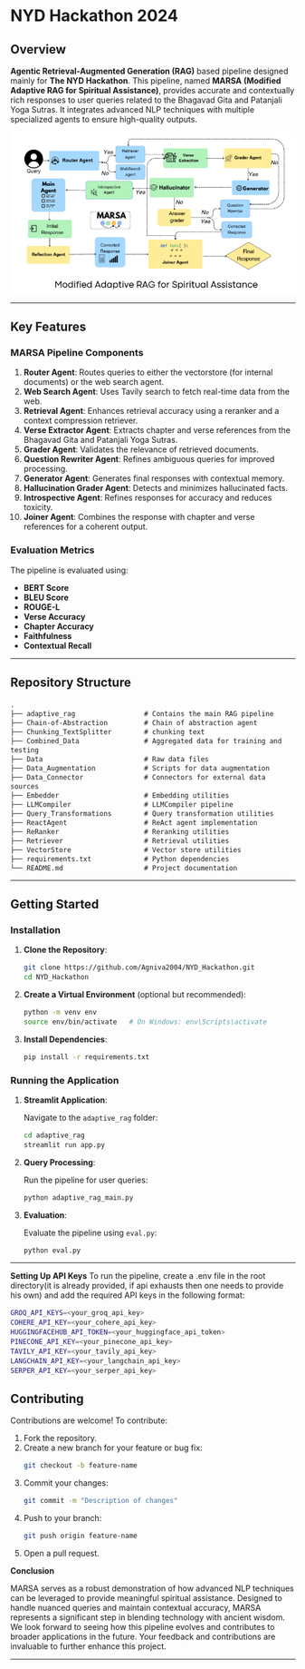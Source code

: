 # NYD Hackathon 2024

## Overview

**Agentic Retrieval-Augmented Generation (RAG)** based pipeline designed mainly for **The NYD Hackathon**. This pipeline, named **MARSA (Modified Adaptive RAG for Spiritual Assistance)**, provides accurate and contextually rich responses to user queries related to the Bhagavad Gita and Patanjali Yoga Sutras. It integrates advanced NLP techniques with multiple specialized agents to ensure high-quality outputs.

![Pipeline Diagram](pipeline.png)


---

## Key Features

### MARSA Pipeline Components

1. **Router Agent**: Routes queries to either the vectorstore (for internal documents) or the web search agent.
2. **Web Search Agent**: Uses Tavily search to fetch real-time data from the web.
3. **Retrieval Agent**: Enhances retrieval accuracy using a reranker and a context compression retriever.
4. **Verse Extractor Agent**: Extracts chapter and verse references from the Bhagavad Gita and Patanjali Yoga Sutras.
5. **Grader Agent**: Validates the relevance of retrieved documents.
6. **Question Rewriter Agent**: Refines ambiguous queries for improved processing.
7. **Generator Agent**: Generates final responses with contextual memory.
8. **Hallucination Grader Agent**: Detects and minimizes hallucinated facts.
9. **Introspective Agent**: Refines responses for accuracy and reduces toxicity.
10. **Joiner Agent**: Combines the response with chapter and verse references for a coherent output.

### Evaluation Metrics
The pipeline is evaluated using:
- **BERT Score**
- **BLEU Score**
- **ROUGE-L**
- **Verse Accuracy**
- **Chapter Accuracy**
- **Faithfulness**
- **Contextual Recall**

---

## Repository Structure

```
.
├── adaptive_rag                 # Contains the main RAG pipeline
├── Chain-of-Abstraction         # Chain of abstraction agent
├── Chunking_TextSplitter        # chunking text
├── Combined_Data                # Aggregated data for training and testing
├── Data                         # Raw data files
├── Data_Augmentation            # Scripts for data augmentation
├── Data_Connector               # Connectors for external data sources
├── Embedder                     # Embedding utilities
├── LLMCompiler                  # LLMCompiler pipeline
├── Query_Transformations        # Query transformation utilities
├── ReactAgent                   # ReAct agent implementation
├── ReRanker                     # Reranking utilities
├── Retriever                    # Retrieval utilities
├── VectorStore                  # Vector store utilities
├── requirements.txt             # Python dependencies
└── README.md                    # Project documentation
```

---

## Getting Started


### Installation

1. **Clone the Repository**:

   ```bash
   git clone https://github.com/Agniva2004/NYD_Hackathon.git
   cd NYD_Hackathon
   ```

2. **Create a Virtual Environment** (optional but recommended):

   ```bash
   python -m venv env
   source env/bin/activate   # On Windows: env\Scripts\activate
   ```

3. **Install Dependencies**:

   ```bash
   pip install -r requirements.txt
   ```

### Running the Application

1. **Streamlit Application**:

   Navigate to the `adaptive_rag` folder:

   ```bash
   cd adaptive_rag
   streamlit run app.py
   ```

2. **Query Processing**:

   Run the pipeline for user queries:

   ```bash
   python adaptive_rag_main.py
   ```

3. **Evaluation**:

   Evaluate the pipeline using `eval.py`:

   ```bash
   python eval.py
   ```

---

**Setting Up API Keys**
To run the pipeline, create a .env file in the root directory(it is already provided, if api exhausts then one needs to provide his own) and add the required API keys in the following format:
```bash
GROQ_API_KEYS=<your_groq_api_key>
COHERE_API_KEY=<your_cohere_api_key>
HUGGINGFACEHUB_API_TOKEN=<your_huggingface_api_token>
PINECONE_API_KEY=<your_pinecone_api_key>
TAVILY_API_KEY=<your_tavily_api_key>
LANGCHAIN_API_KEY=<your_langchain_api_key>
SERPER_API_KEY=<your_serper_api_key>
```


## Contributing

Contributions are welcome! To contribute:

1. Fork the repository.
2. Create a new branch for your feature or bug fix:
   ```bash
   git checkout -b feature-name
   ```
3. Commit your changes:
   ```bash
   git commit -m "Description of changes"
   ```
4. Push to your branch:
   ```bash
   git push origin feature-name
   ```
5. Open a pull request.
   

**Conclusion**

MARSA serves as a robust demonstration of how advanced NLP techniques can be leveraged to provide meaningful spiritual assistance. Designed to handle nuanced queries and maintain contextual accuracy, MARSA represents a significant step in blending technology with ancient wisdom. We look forward to seeing how this pipeline evolves and contributes to broader applications in the future. Your feedback and contributions are invaluable to further enhance this project.


---


